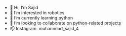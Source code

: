 - 👋 Hi, I’m Sajid
- 👀 I’m interested in robotics
- 🌱 I’m currently learning python
- 💞️ I’m looking to collaborate on python-related projects
- 📫 Instagram: muhammad_sajid_4

<!---
muhammadsajid04/muhammadsajid04 is a ✨ special ✨ repository because its `README.md` (this file) appears on your GitHub profile.
You can click the Preview link to take a look at your changes.
--->

